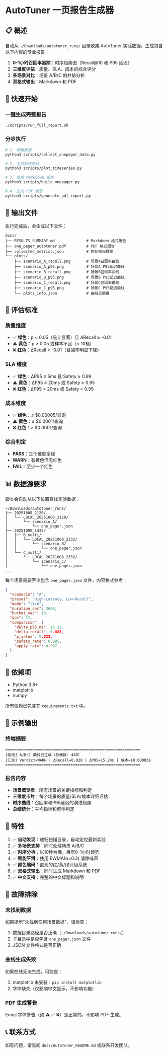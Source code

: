 # AutoTuner 一页报告生成器

## 📋 概述

自动从 `~/Downloads/autotuner_runs/` 目录收集 AutoTuner 实验数据，生成包含以下内容的专业报告：

1. **0-1小时召回率追踪**：时序趋势图（Recall@10 和 P95 延迟）
2. **三维度评估**：质量、SLA、成本的综合评分
3. **多场景对比**：场景 A/B/C 的并排分析
4. **双格式输出**：Markdown 和 PDF

## 🚀 快速开始

### 一键生成完整报告

```bash
./scripts/run_full_report.sh
```

### 分步执行

```bash
# 1. 收集数据
python3 scripts/collect_onepager_data.py

# 2. 生成时序曲线
python3 scripts/plot_timeseries.py

# 3. 生成 Markdown 报告
python3 scripts/build_onepager.py

# 4. 生成 PDF 报告
python3 scripts/generate_pdf_report.py
```

## 📁 输出文件

执行完成后，会生成以下文件：

```
docs/
├── RESULTS_SUMMARY.md              # Markdown 格式报告
├── one_pager_autotuner.pdf         # PDF 格式报告
├── collected_metrics.json          # 原始指标数据
└── plots/
    ├── scenario_A_recall.png       # 场景A召回率曲线
    ├── scenario_A_p95.png          # 场景A P95延迟曲线
    ├── scenario_B_recall.png       # 场景B召回率曲线
    ├── scenario_B_p95.png          # 场景B P95延迟曲线
    ├── scenario_C_recall.png       # 场景C召回率曲线
    ├── scenario_C_p95.png          # 场景C P95延迟曲线
    └── plots_info.json             # 曲线元数据
```

## 🎯 评估标准

### 质量维度
- ✅ **绿色**：p < 0.05（统计显著）且 ΔRecall ≥ -0.01
- ⚠️ **黄色**：p ≥ 0.05 或样本不足（< 10桶）
- ❌ **红色**：ΔRecall < -0.01（召回率明显下降）

### SLA 维度
- ✅ **绿色**：ΔP95 ≤ 5ms 且 Safety ≥ 0.99
- ⚠️ **黄色**：ΔP95 ≤ 20ms 或 Safety ≥ 0.95
- ❌ **红色**：ΔP95 > 20ms 或 Safety < 0.95

### 成本维度
- ✅ **绿色**：≤ $0.00005/查询
- ⚠️ **黄色**：≤ $0.0001/查询
- ❌ **红色**：> $0.0001/查询

### 综合判定
- **PASS**：三个维度全绿
- **WARN**：有黄色但无红色
- **FAIL**：至少一个红色

## 📊 数据源要求

脚本会自动从以下位置查找实验数据：

```
~/Downloads/autotuner_runs/
├── 20251008_2120/
│   └── LOCAL_20251008_2120/
│       └── scenario_A/
│           └── one_pager.json
├── 20251008_1432/
│   ├── B_multi/
│   │   └── LOCAL_20251008_2332/
│   │       └── scenario_B/
│   │           └── one_pager.json
│   └── C_multi/
│       └── LOCAL_20251008_2332/
│           └── scenario_C/
│               └── one_pager.json
...
```

每个场景需要至少包含 `one_pager.json` 文件，内容格式参考：

```json
{
  "scenario": "A",
  "preset": "High-Latency, Low-Recall",
  "mode": "live",
  "duration_sec": 3600,
  "bucket_sec": 10,
  "qps": 12,
  "comparison": {
    "delta_p95_ms": 15.2,
    "delta_recall": 0.028,
    "p_value": 0.023,
    "safety_rate": 0.995,
    "apply_rate": 0.967
  }
}
```

## 🔧 依赖项

- Python 3.8+
- matplotlib
- numpy

所有依赖已包含在 `requirements.txt` 中。

## 📝 示例输出

### 终端摘要

```
============================================================
[曲线] A/B/C 曲线已生成（总桶数: 480）
[汇总] Verdict=WARN | ΔRecall=0.028 | ΔP95=15.2ms | 成本=$0.000038
============================================================
```

### 报告内容

- **场景概览表**：所有场景的关键指标和判定
- **三维度卡片**：每个场景的质量/SLA/成本详细评估
- **时序曲线**：召回率和P95延迟的演进趋势
- **总结统计**：平均指标和整体判定

## 🎨 特性

1. ✅ **自动发现**：递归扫描目录，自动定位最新实验
2. ✅ **多场景支持**：同时处理场景 A/B/C
3. ✅ **时序分析**：以10秒为桶，展示0-1小时趋势
4. ✅ **智能平滑**：使用 EWMA(α=0.3) 消除噪声
5. ✅ **颜色编码**：直观的红/黄/绿评级系统
6. ✅ **双格式输出**：同时生成 Markdown 和 PDF
7. ✅ **中文支持**：完整的中文标题和说明

## 🐛 故障排除

### 未找到数据

如果提示"未找到任何场景数据"，请检查：
1. 数据目录路径是否正确（`~/Downloads/autotuner_runs/`）
2. 子目录中是否包含 `one_pager.json` 文件
3. JSON 文件格式是否正确

### 曲线生成失败

如果曲线无法生成，可能是：
1. matplotlib 未安装：`pip install matplotlib`
2. 字体缺失（仅影响中文显示，不影响功能）

### PDF 生成警告

Emoji 字体警告（如 ⚠️ ✅ ❌）是正常的，不影响 PDF 生成。

## 📞 联系方式

如有问题，请查阅 `docs/AutoTuner_README.md` 或联系开发团队。

